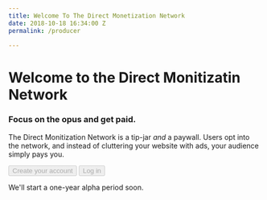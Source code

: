```yaml
---
title: Welcome To The Direct Monetization Network
date: 2018-10-18 16:34:00 Z
permalink: /producer

---
```


# Welcome to the Direct Monitizatin Network

### Focus on the opus and get paid.

The Direct Monitization Network is a tip-jar _and_ a paywall. Users opt into the network, and instead of cluttering your website with ads, your audience simply pays you.

<div>
  <button disabled="disabled">Create your account</button>
  <button disabled="disabled">Log in</button>
</div>

We'll start a one-year alpha period soon.


